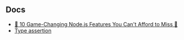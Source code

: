 ## Docs
 - [🚀 10 Game-Changing Node.js Features You Can't Afford to Miss 🌟](https://dev.to/your-ehsan/10-game-changing-nodejs-features-you-cant-afford-to-miss-1p1)
 - [Type assertion](https://www.typescriptlang.org/docs/handbook/2/everyday-types.html#type-assertions)


